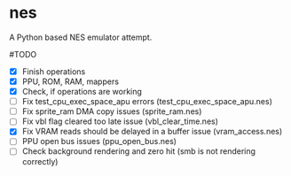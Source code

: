 # nes
A Python based NES emulator attempt.

#TODO
- [x] Finish operations
- [x] PPU, ROM, RAM, mappers
- [x] Check, if operations are working
- [ ] Fix test_cpu_exec_space_apu errors (test_cpu_exec_space_apu.nes)
- [ ] Fix sprite_ram DMA copy issues (sprite_ram.nes)
- [ ] Fix vbl flag cleared too late issue (vbl_clear_time.nes)
- [x] Fix VRAM reads should be delayed in a buffer issue (vram_access.nes)
- [ ] PPU open bus issues (ppu_open_bus.nes)
- [ ] Check background rendering and zero hit (smb is not rendering correctly)
